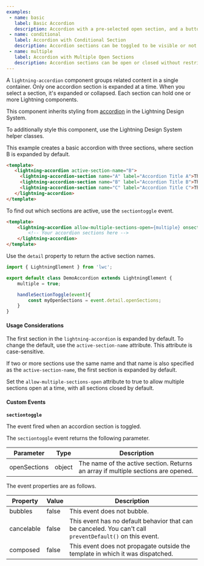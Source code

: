 ```yaml
---
examples:
 - name: basic
   label: Basic Accordion
   description: Accordion with a pre-selected open section, and a button that programmatically opens another section. By default, only one section can be open at a time. You can close a section by opening another section.
 - name: conditional
   label: Accordion with Conditional Section
   description: Accordion sections can be toggled to be visible or not.
 - name: multiple
   label: Accordion with Multiple Open Sections
   description: Accordion sections can be open or closed without restrictions, programmatically or by clicking the section headers.
---
```


A `lightning-accordion` component groups related content in a single container. Only one accordion section is expanded at a time.
When you select a section, it's expanded or collapsed. Each section can hold one or more Lightning components.

This component inherits styling from [accordion](https://www.lightningdesignsystem.com/components/accordion) in the Lightning Design System.

To additionally style this component, use the Lightning Design System helper classes.


This example creates a basic accordion with three sections, where section B is expanded by default.

```html
<template>
   <lightning-accordion active-section-name="B">
     <lightning-accordion-section name="A" label="Accordion Title A">This is the content area for section A</lightning-accordion-section>
     <lightning-accordion-section name="B" label="Accordion Title B">This is the content area for section B</lightning-accordion-section>
     <lightning-accordion-section name="C" label="Accordion Title C">This is the content area for section C</lightning-accordion-section>
   </lightning-accordion>
</template>
```

To find out which sections are active, use the `sectiontoggle` event.

```html
<template>
    <lightning-accordion allow-multiple-sections-open={multiple} onsectiontoggle={handleSectionToggle}>
        <!-- Your accordion sections here -->
    </lightning-accordion>
</template>
```
Use the `detail` property to return the active section names.

```javascript
import { LightningElement } from 'lwc';

export default class DemoAccordion extends LightningElement {
    multiple = true;

    handleSectionToggle(event){
        const myOpenSections = event.detail.openSections;
    }
}
```

#### Usage Considerations

The first section in the `lightning-accordion` is expanded by default. To change the default, use the `active-section-name` attribute. This attribute is case-sensitive.

If two or more sections use the same name and that name is also specified as the `active-section-name`, the first section is expanded by default.

Set the `allow-multiple-sections-open` attribute to true to allow multiple sections open at a time, with all sections closed by default.

#### Custom Events

**`sectiontoggle`**

The event fired when an accordion section is toggled.

The `sectiontoggle` event returns the following parameter.

Parameter|Type|Description
-----|-----|----------
openSections|object|The name of the active section. Returns an array if multiple sections are opened.

The event properties are as follows.

Property|Value|Description
-----|-----|----------
bubbles|false|This event does not bubble.
cancelable|false|This event has no default behavior that can be canceled. You can't call `preventDefault()` on this event.
composed|false|This event does not propagate outside the template in which it was dispatched.
